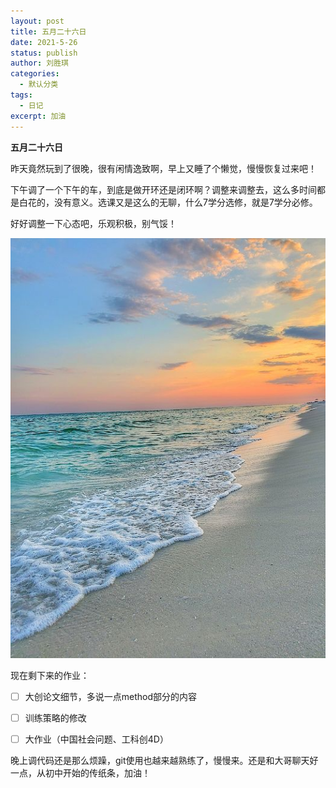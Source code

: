 ```yaml
---
layout: post
title: 五月二十六日
date: 2021-5-26
status: publish
author: 刘胜琪
categories: 
  - 默认分类
tags: 
  - 日记
excerpt: 加油
---
```




**五月二十六日**



昨天竟然玩到了很晚，很有闲情逸致啊，早上又睡了个懒觉，慢慢恢复过来吧！



下午调了一个下午的车，到底是做开环还是闭环啊？调整来调整去，这么多时间都是白花的，没有意义。选课又是这么的无聊，什么7学分选修，就是7学分必修。



好好调整一下心态吧，乐观积极，别气馁！

![](../myimages/2021_5_26.jpg)

现在剩下来的作业：

- [ ] 大创论文细节，多说一点method部分的内容
- [ ] 训练策略的修改
- [ ] 大作业（中国社会问题、工科创4D）



晚上调代码还是那么烦躁，git使用也越来越熟练了，慢慢来。还是和大哥聊天好一点，从初中开始的传纸条，加油！
